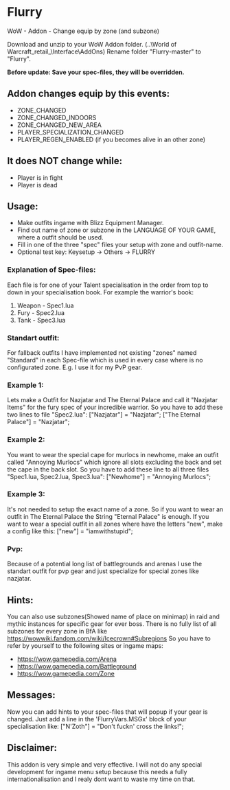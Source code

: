 # Flurry
WoW - Addon - Change equip by zone (and subzone)

Download and unzip to your WoW Addon folder. (..\World of Warcraft\_retail_\Interface\AddOns)
Rename folder "Flurry-master" to "Flurry".

__Before update: Save your spec-files, they will be overridden.__

## Addon changes equip by this events:
- ZONE_CHANGED
- ZONE_CHANGED_INDOORS
- ZONE_CHANGED_NEW_AREA
- PLAYER_SPECIALIZATION_CHANGED
- PLAYER_REGEN_ENABLED (if you becomes alive in an other zone)

## It does NOT change while:
- Player is in fight
- Player is dead

## Usage:
- Make outfits ingame with Blizz Equipment Manager.
- Find out name of zone or subzone in the LANGUAGE OF YOUR GAME, where a outfit should be used.
- Fill in one of the three "spec" files your setup with zone and outfit-name.
- Optional test key: Keysetup -> Others -> FLURRY 

### Explanation of Spec-files:
Each file is for one of your Talent specialisation in the order from top to down in your specialisation book.
For example the warrior's book:
1. Weapon - Spec1.lua
2. Fury   - Spec2.lua
3. Tank   - Spec3.lua

### Standart outfit:
For fallback outfits I have implemented not existing "zones" named "Standard" in each Spec-file which is used in every case where is no configurated zone. E.g. I use it for my PvP gear.

### Example 1:
Lets make a Outfit for Nazjatar and The Eternal Palace and call it "Nazjatar Items" for the fury spec of your incredible warrior.
So you have to add these two lines to file "Spec2.lua":
["Nazjatar"] = "Nazjatar";
["The Eternal Palace"] = "Nazjatar";

### Example 2:
You want to wear the special cape for murlocs in newhome, make an outfit called "Annoying Murlocs" which ignore all slots excluding the back and set the cape in the back slot.
So you have to add these line to all three files "Spec1.lua, Spec2.lua, Spec3.lua":
["Newhome"] = "Annoying Murlocs";

### Example 3:
It's not needed to setup the exact name of a zone.
So if you want to wear an outfit in The Eternal Palace the String "Eternal Palace" is enough.
If you want to wear a special outfit in all zones where have the letters "new", make a config like this:
["new"] = "iamwithstupid";

### Pvp:
Because of a potential long list of battlegrounds and arenas I use the standart outfit for pvp gear and just specialize for special zones like nazjatar.

## Hints:
You can also use subzones(Showed name of place on minimap) in raid and mythic instances for specific gear for ever boss.
There is no fully list of all subzones for every zone in BfA like https://wowwiki.fandom.com/wiki/Icecrown#Subregions
So you have to refer by yourself to the following sites or ingame maps:

- https://wow.gamepedia.com/Arena
- https://wow.gamepedia.com/Battleground
- https://wow.gamepedia.com/Zone 

## Messages:
Now you can add hints to your spec-files that will popup if your gear is changed.
Just add a line in the 'FlurryVars.MSGx' block of your specialisation like:
["N'Zoth"] = "Don't fuckn' cross the links!";

## Disclaimer:

This addon is very simple and very effective.
I will not do any special development for ingame menu setup because this needs a fully internationalisation
and I realy dont want to waste my time on that.
